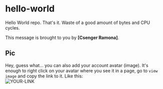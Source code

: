 # hello-world

Hello World repo. That's it. Waste of a good amount of bytes and CPU cycles.

This message is brought to you by **[Csenger Ramona]**.

## Pic

Hey, guess what... you can also add your account avatar (image). It's enough to right click on your avatar where you see it in a page, go to `view image` and copy the link to it.
Like this:  
![YOUR-LINK](https://avatars.githubusercontent.com/u/56175572?s=40&v=4)

